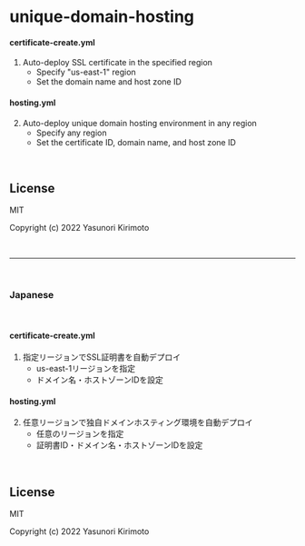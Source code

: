 # unique-domain-hosting

#### certificate-create.yml

1. Auto-deploy SSL certificate in the specified region
   - Specify "us-east-1" region
   - Set the domain name and host zone ID

#### hosting.yml

2. Auto-deploy unique domain hosting environment in any region
   - Specify any region
   - Set the certificate ID, domain name, and host zone ID

<br>

## License

MIT

Copyright (c) 2022 Yasunori Kirimoto

<br>

---

<br>

### Japanese

<br>

#### certificate-create.yml

1. 指定リージョンでSSL証明書を自動デプロイ
   - us-east-1リージョンを指定
   - ドメイン名・ホストゾーンIDを設定

#### hosting.yml

2. 任意リージョンで独自ドメインホスティング環境を自動デプロイ
   - 任意のリージョンを指定
   - 証明書ID・ドメイン名・ホストゾーンIDを設定

<br>

## License

MIT

Copyright (c) 2022 Yasunori Kirimoto

<br>

